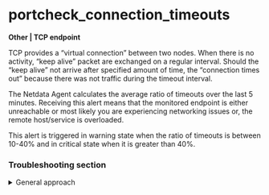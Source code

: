# portcheck_connection_timeouts

**Other | TCP endpoint**

TCP provides a “virtual connection” between two nodes. When there is no activity, “keep alive”
packet are exchanged on a regular interval. Should the “keep alive” not arrive after specified
amount of time, the “connection times out” because there was not traffic during the timeout
interval.

The Netdata Agent calculates the average ratio of timeouts over the last 5 minutes. Receiving this
alert means that the monitored endpoint is either unreachable or most likely you are experiencing
networking issues or, the remote host/service is overloaded.

This alert is triggered in warning state when the ratio of timeouts is between 10-40% and in
critical state when it is greater than 40%.

### Troubleshooting section

<details>

  <summary>General approach</summary>

You should try to use Wireshark to inspect the network packets in the remote

Wireshark is a free and open-source packet analyzer. It is used for network troubleshooting,
analysis, software and communications protocol development.

[See more about Wireshark here](https://www.wireshark.org/)

Since you might won't be able to probe your traffic with wireshark in your host machine, You can
export it in a dump file and analyze it in a second iteration.

1. Try to export the traffic in your remote with `tcpdump`.

  ```
  root@netdata # tcpdump -i any 'port <PORT_YOU_MONITOR>' -s 65535 -w output.pcap
  ```

You must stop the capture after a certain observation period (60s up to 5 minutes). This command
will create a dump file which can be interpreted by Wireshark that contains all the traffic from any
interface for a specific port.

